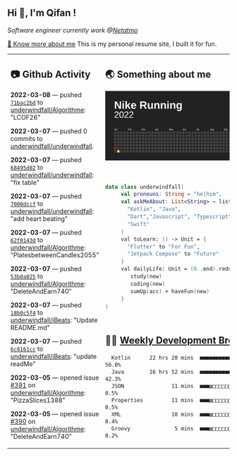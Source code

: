 <h2> Hi 👋, I'm Qifan ! </h2>
<p><em>Software engineer currently work @<a href="https://www.netatmo.com">Netatmo</a>
</em></p><p><a href="https://qifanyang.com/resume" target="_blank"> 🔭 Know more about me</a> This is my personal resume site, I built it for fun.</p>
<table><tr><td valign="top" rowspan="2">

 ## 📷 Github Activity
 <!-- githubActivity starts -->
  **2022-03-08** — pushed [`71bac2bd`](https://github.com/underwindfall/Algorithme/commit/71bac2bd68fee77291c539ba3805daa5b49e99bd) to [underwindfall/Algorithme](https://api.github.com/repos/underwindfall/Algorithme): "LCOF26"

  **2022-03-07** — pushed 0 commits to [underwindfall/underwindfall](https://api.github.com/repos/underwindfall/underwindfall).

  **2022-03-07** — pushed [`68495d82`](https://github.com/underwindfall/underwindfall/commit/68495d82d20e1913ee67ceba6e7ba198f222a718) to [underwindfall/underwindfall](https://api.github.com/repos/underwindfall/underwindfall): "fix table"

  **2022-03-07** — pushed [`7000dccf`](https://github.com/underwindfall/underwindfall/commit/7000dccf43740bcaba66f2013d84d555e60187da) to [underwindfall/underwindfall](https://api.github.com/repos/underwindfall/underwindfall): "add heart beating"

  **2022-03-07** — pushed [`62f0143d`](https://github.com/underwindfall/Algorithme/commit/62f0143d1674c5d1cd6c794ec3617cb304e42654) to [underwindfall/Algorithme](https://api.github.com/repos/underwindfall/Algorithme): "PlatesbetweenCandles2055"

  **2022-03-07** — pushed [`53b0a025`](https://github.com/underwindfall/Algorithme/commit/53b0a0252348dcc5d6be273f83e47916983c44c3) to [underwindfall/Algorithme](https://api.github.com/repos/underwindfall/Algorithme): "DeleteAndEarn740"

  **2022-03-07** — pushed [`18b0c5f4`](https://github.com/underwindfall/iBeats/commit/18b0c5f4a5b8e0dbc342635020a08af832230749) to [underwindfall/iBeats](https://api.github.com/repos/underwindfall/iBeats): "Update README.md"

  **2022-03-07** — pushed [`6c8161cc`](https://github.com/underwindfall/iBeats/commit/6c8161ccfad2276d7e038088531b4436db785fe9) to [underwindfall/iBeats](https://api.github.com/repos/underwindfall/iBeats): "update readMe"

  **2022-03-05** — opened issue [#391](https://api.github.com/repos/underwindfall/Algorithme/issues/391) on [underwindfall/Algorithme](https://api.github.com/repos/underwindfall/Algorithme): "PizzaSlices1388"

  **2022-03-05** — opened issue [#390](https://api.github.com/repos/underwindfall/Algorithme/issues/390) on [underwindfall/Algorithme](https://api.github.com/repos/underwindfall/Algorithme): "DeleteAndEarn740"
 <!-- githubActivity ends -->
 </td><td valign="top">

 ## 🌏 Something about me
 <!-- profile starts -->
 <a href="https://github.com/underwindfall" width="100%">
   <img src="https://github.com/underwindfall/GitHubPoster/blob/main/examples/nike.svg"/>
 </a>
 <br/>
 <br/>
 <br/>

 ```kotlin
 data class underwindfall(
      val pronouns: String = "he|him",
      val askMeAbout: List<String> = listOf(
        "Kotlin", "Java",
        "Dart","Javascript", "Typescript",
        "Swift"
      )
      val toLearn: () -> Unit = {
        "Flutter" to "For Fun",
        "Jetpack Compose" to "Future"
      }
      val dailyLife: Unit = (0..end).reduce { acc, new ->
         study(new)
         coding(new)
         sumUp(acc) + haveFun(new)
      }
 )
 ```
 <!-- profile ends -->
 </td></tr><tr><td valign="top">

 ## 🏊‍♂️ <a href="https://gist.github.com/underwindfall/377ee88ba1fabd1e93516e48ca9c61eb" target="_blank">Weekly Development Breakdown</a>
  <!-- codeTime starts -->
  ```text
    Kotlin      22 hrs 20 mins  ■■■■■■■■■■■■■■■■■□□□□□□□  56.0%
    Java        16 hrs 52 mins  ■■■■■■■■■■■■■▥□□□□□□□□□□  42.3%
    JSON               11 mins  ■■■▥□□□□□□□□□□□□□□□□□□□□   0.5%
    Properties         11 mins  ■■■▥□□□□□□□□□□□□□□□□□□□□   0.5%
    XML                10 mins  ■■■▥□□□□□□□□□□□□□□□□□□□□   0.4%
    Groovy              5 mins  ■■■▥□□□□□□□□□□□□□□□□□□□□   0.2%
  ```
  <!-- codeTime starts -->
  </td></tr></table>